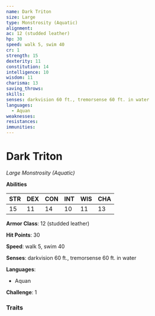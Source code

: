 ```yaml
---
name: Dark Triton
size: Large
type: Monstrosity (Aquatic)
alignment: 
ac: 12 (studded leather)
hp: 30
speed: walk 5, swim 40
cr: 1
strength: 15
dexterity: 11
constitution: 14
intelligence: 10
wisdom: 11
charisma: 13
saving_throws:
skills:
senses: darkvision 60 ft., tremorsense 60 ft. in water
languages:
  - Aquan
weaknesses:
resistances:
immunities:
---
```


# Dark Triton

*Large Monstrosity (Aquatic)*

**Abilities**

| STR | DEX | CON | INT | WIS | CHA |
| --- | --- | --- | --- | --- | --- |
| 15 | 11 | 14 | 10 | 11 | 13 |

**Armor Class**: 12 (studded leather)

**Hit Points**: 30

**Speed**: walk 5, swim 40

**Senses**: darkvision 60 ft., tremorsense 60 ft. in water

**Languages**:
  - Aquan

**Challenge**: 1

### Traits

